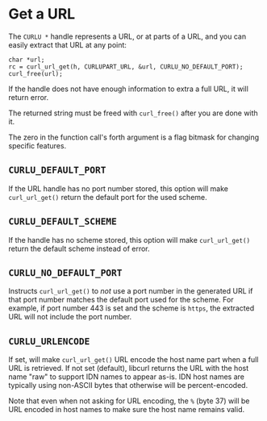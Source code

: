 # Get a URL

The `CURLU *` handle represents a URL, or at parts of a URL, and you can
easily extract that URL at any point:

    char *url;
    rc = curl_url_get(h, CURLUPART_URL, &url, CURLU_NO_DEFAULT_PORT);
    curl_free(url);

If the handle does not have enough information to extra a full URL, it will
return error.

The returned string must be freed with `curl_free()` after you are done with
it.

The zero in the function call's forth argument is a flag bitmask for changing
specific features.

## `CURLU_DEFAULT_PORT`

If the URL handle has no port number stored, this option will make
`curl_url_get()` return the default port for the used scheme.

## `CURLU_DEFAULT_SCHEME`

If the handle has no scheme stored, this option will make `curl_url_get()`
return the default scheme instead of error.

## `CURLU_NO_DEFAULT_PORT`

Instructs `curl_url_get()` to *not* use a port number in the generated URL if
that port number matches the default port used for the scheme. For example, if
port number 443 is set and the scheme is `https`, the extracted URL will not
include the port number.

## `CURLU_URLENCODE`

If set, will make `curl_url_get()` URL encode the host name part when a full
URL is retrieved. If not set (default), libcurl returns the URL with the host
name "raw" to support IDN names to appear as-is. IDN host names are typically
using non-ASCII bytes that otherwise will be percent-encoded.

Note that even when not asking for URL encoding, the `%` (byte 37) will be URL
encoded in host names to make sure the host name remains valid.
